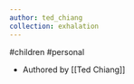 ```yaml
---
author: ted_chiang
collection: exhalation
---
```


#children #personal 

- Authored by [[Ted Chiang]]